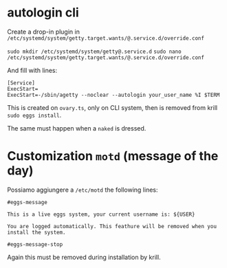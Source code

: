 # autologin cli

Create a drop-in plugin in `/etc/systemd/system/getty.target.wants/@.service.d/override.conf`

```sudo mkdir /etc/systemd/system/getty@.service.d```
```sudo nano /etc/systemd/system/getty.target.wants/@.service.d/override.conf```

And fill with lines:

```
[Service]
ExecStart=
ExecStart=-/sbin/agetty --noclear --autologin your_user_name %I $TERM
```

This is created on `ovary.ts`, only on CLI system, then is removed from krill `sudo eggs install`.

The same must happen when a `naked` is dressed.

# Customization `motd` (message of the day)

Possiamo aggiungere a `/etc/motd` the following lines:

```
#eggs-message

This is a live eggs system, your current username is: ${USER}

You are logged automatically. This feathure will be removed when you install the system.

#eggs-message-stop
```

Again this must be removed during installation by krill.

